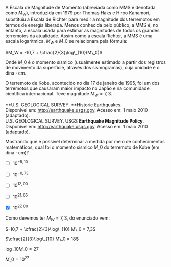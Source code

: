 

A Escala de Magnitude de Momento (abreviada como MMS e denotada como $M_W$), introduzida em 1979 por Thomas Haks e Hiroo Kanamori, substituiu a Escala de Richter para medir a magnitude dos terremotos em termos de energia liberada. Menos conhecida pelo público, a MMS é, no entanto, a escala usada para estimar as magnitudes de todos os grandes terremotos da atualidade. Assim como a escala Richter, a MMS é uma escala logarítmica. $M_W$ e $M\_0$ se relacionam pela fórmula:

$M_W = -10,7 + \cfrac{2}{3}\log\_{10}(M\_0)$

Onde $M\_0$ é o momento sísmico (usualmente estimado a partir dos registros de movimento da superfície, através dos sismogramas), cuja unidade é o dina ⋅ cm.

O terremoto de Kobe, acontecido no dia 17 de janeiro de 1995, foi um dos terremotos que causaram maior impacto no Japão e na comunidade científica internacional. Teve magnitude $M_W = 7,3$.

**U.S. GEOLOGICAL SURVEY. **Historic Earthquakes.\
Disponível em: http://earthquake.usgs.gov. Acesso em: 1 maio 2010 (adaptado).\
U.S. GEOLOGICAL SURVEY. USGS **Earthquake Magnitude Policy**. Disponível em: http://earthquake.usgs.gov. Acesso em: 1 maio 2010 (adaptado).

Mostrando que é possível determinar a medida por meio de conhecimentos matemáticos, qual foi o momento sísmico $M\_0$ do terremoto de Kobe (em dina ⋅ cm)?



- [ ] $10^{-5,10}$
- [ ] $10^{-0,73}$
- [ ] $10^{12,00}$
- [ ] $10^{21,65}$
- [x] $10^{27,00}$


Como devemos ter $M_W = 7,3$, do enunciado vem:

$-10,7 + \cfrac{2}{3}\log\_{10} M\_0 = 7,3$

$\cfrac{2}{3}\log\_{10} M\_0 = 18$

$\log\_{10} M\_0 = 27$

$M\_0 = 10^{27}$

        